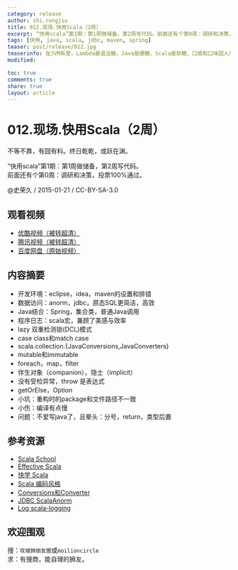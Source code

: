 ```yaml
---
category: release
author: shi.rongjiu
title: 012.现场.快用Scala（2周）
excerpt: “快用scala”第1期：第1周做储备，第2周写代码。前面还有个第0周：调研和决策，投票100%通过。
tags: [快用, java, scala, jdbc, maven, spring]
teaser: post/release/012.jpg
teaserinfo: 在JVM系里，Lambda是语法糖，Java是硬糖，Scala是软糖，口感和口味因人而异。
modified: 

toc: true
comments: true
share: true
layout: article
---
```


# 012.现场.快用Scala（2周）

不等不靠，有囧有料。终日乾乾，或跃在渊。  

“快用scala”第1期：第1周做储备，第2周写代码。  
前面还有个第0周：调研和决策，投票100%通过。

@史荣久 / 2015-01-21 / CC-BY-SA-3.0  

## 观看视频

  * [优酷视频（被转超清）](http://v.youku.com/v_show/id_XODc2Njk3MDI0.html)
  * [腾讯视频（被转超清）](http://v.qq.com/page/d/j/p/d01458fc6jp.html)
  * [百度网盘（原始视频）](http://pan.baidu.com/share/link?shareid=3935315343&uk=1380913564&fid=467516927233300)

## 内容摘要

  * 开发环境：eclipse，idea，maven的设置和排错
  * 数据访问：anorm，jdbc，原态SQL更简洁，高效
  * Java结合：Spring，集合类，普通Java调用
  * 程序日志：scala宏，兼顾了美感与效率
  * lazy 双重检测锁(DCL)模式
  * case class和match case
  * scala.collection.{JavaConversions,JavaConverters}
  * mutable和immutable
  * foreach，map，filter
  * 伴生对象（companion），隐士（implicit）
  * 没有受检异常，throw 是表达式
  * getOrElse，Option
  * 小坑：重构时的package和文件路径不一致
  * 小伤：编译有点慢
  * 问题：不爱写java了，且晕头：分号，return，类型后置

## 参考资源

  * [Scala School](http://twitter.github.io/scala_school/zh_cn/index.html)
  * [Effective Scala](http://twitter.github.io/effectivescala/index-cn.html)
  * [快学 Scala](/images/book/isbn-9787121185670.jpg)
  * [Scala 编码风格](http://docs.scala-lang.org/style/)
  * [Conversions和Converter](http://stackoverflow.com/questions/8301947)
  * [JDBC ScalaAnorm](https://www.playframework.com/documentation/2.4.0-M2/ScalaAnorm)
  * [Log scala-logging](https://github.com/typesafehub/scala-logging)

## 欢迎围观

搜：`攻城狮朋友圈`或`moilioncircle`  
求：有搜商，能自理的狮友。  
